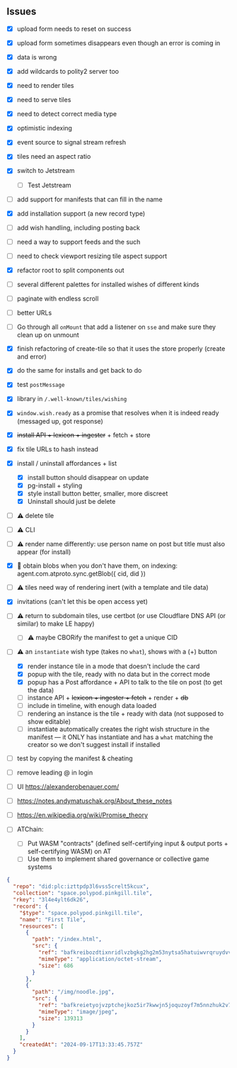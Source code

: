 
## Issues

- [x] upload form needs to reset on success
- [x] upload form sometimes disappears even though an error is coming in
- [x] data is wrong
- [x] add wildcards to polity2 server too
- [x] need to render tiles
- [x] need to serve tiles
- [x] need to detect correct media type
- [x] optimistic indexing
- [x] event source to signal stream refresh
- [x] tiles need an aspect ratio
- [x] switch to Jetstream
  - [ ] Test Jetstream
- [ ] add support for manifests that can fill in the name
- [x] add installation support (a new record type)
- [ ] add wish handling, including posting back
- [ ] need a way to support feeds and the such
- [ ] need to check viewport resizing tile aspect support
- [x] refactor root to split components out
- [ ] several different palettes for installed wishes of different kinds
- [ ] paginate with endless scroll
- [ ] better URLs
- [ ] Go through all `onMount` that add a listener on `sse` and make sure they clean up on unmount
- [x] finish refactoring of create-tile so that it uses the store properly (create and error)
- [x] do the same for installs and get back to do

- [x] test `postMessage`
- [x] library in `/.well-known/tiles/wishing`
- [x] `window.wish.ready` as a promise that resolves when it is indeed ready (messaged up, got response)
- [x] ~~install API + lexicon + ingester~~ + fetch + store
- [x] fix tile URLs to hash instead
- [x] install / uninstall affordances + list
  - [x] install button should disappear on update
  - [x] pg-install + styling
  - [x] style install button better, smaller, more discreet
  - [x] Uninstall should just be delete
- [ ] ⚠️ delete tile
- [ ] ⚠️ CLI
- [ ] ⚠️ render name differently: use person name on post but title must also appear (for install)
- [x] 🧪 obtain blobs when you don't have them, on indexing: agent.com.atproto.sync.getBlob({ cid, did })
- [ ] ⚠️ tiles need way of rendering inert (with a template and tile data)
- [x] invitations (can't let this be open access yet)
- [ ] ⚠️ return to subdomain tiles, use certbot (or use Cloudflare DNS API (or similar) to make LE happy)
  - [ ] ⚠️ maybe CBORify the manifest to get a unique CID
- [ ] ⚠️ an `instantiate` wish type (takes no `what`), shows with a (+) button
  - [x] render instance tile in a mode that doesn't include the card
  - [x] popup with the tile, ready with no data but in the correct mode
  - [x] popup has a Post affordance + API to talk to the tile on post (to get the data)
  - [ ] instance API + ~~lexicon + ingester + fetch~~ + render + ~~db~~
  - [ ] include in timeline, with enough data loaded
  - [ ] rendering an instance is the tile + ready with data (not supposed to show editable)
  - [ ] instantiate automatically creates the right wish structure in the manifest — it ONLY has instantiate and has a `what` matching the creator so we don't suggest install if installed
- [ ] test by copying the manifest & cheating
- [ ] remove leading @ in login
- [ ] UI https://alexanderobenauer.com/
- [ ] https://notes.andymatuschak.org/About_these_notes
- [ ] https://en.wikipedia.org/wiki/Promise_theory

- [ ] ATChain:
    - [ ] Put WASM "contracts" (defined self-certifying input & output ports + self-certifying WASM) on AT
    - [ ] Use them to implement shared governance or collective game systems

```json
{
  "repo": "did:plc:izttpdp3l6vss5crelt5kcux",
  "collection": "space.polypod.pinkgill.tile",
  "rkey": "3l4e4ylt6dk26",
  "record": {
    "$type": "space.polypod.pinkgill.tile",
    "name": "First Tile",
    "resources": [
      {
        "path": "/index.html",
        "src": {
          "ref": "bafkreibozdtixnridlvzbgkg2hg2m53nytsa5hatuiwvrqruydvvy52whu",
          "mimeType": "application/octet-stream",
          "size": 686
        }
      },
      {
        "path": "/img/noodle.jpg",
        "src": {
          "ref": "bafkreietyojvzptchejkoz5ir7kwwjn5joquzoyf7m5nnzhuk2v7ju63uy",
          "mimeType": "image/jpeg",
          "size": 139313
        }
      }
    ],
    "createdAt": "2024-09-17T13:33:45.757Z"
  }
}
```
